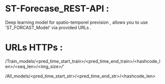 # ST-Forecase_REST-API :

Deep learning model for spatio-temporel prevision , allows you to use 'ST_FORCAST_Model' via provided URLs .

# URLs HTTPs :

/Train_models/<pred_time_start_train>/<pred_time_end_train>/<hashcode_len>/<seq_len>/<img_size>/<epochs>'

/All_models/<pred_time_start_str>/<pred_time_end_str>/<hashcode_len>


